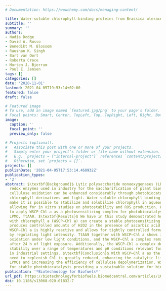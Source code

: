 ```yaml
---
# Documentation: https://wowchemy.com/docs/managing-content/

title: Water-soluble chlorophyll-binding proteins from Brassica oleracea allow for stable photobiocatalytic oxidation of cellulose by a lytic polysaccharide monooxygenase
subtitle: ''
summary: ''
authors:
- Nadia Dodge
- David A. Russo
- Benedikt M. Blossom
- Raushan K. Singh
- Bart van Oort
- Roberta Croce
- Morten J. Bjerrum
- Poul E. Jensen
tags: []
categories: []
date: '2020-11-01'
lastmod: 2021-04-05T19:53:14+02:00
featured: false
draft: false

# Featured image
# To use, add an image named `featured.jpg/png` to your page's folder.
# Focal points: Smart, Center, TopLeft, Top, TopRight, Left, Right, BottomLeft, Bottom, BottomRight.
image:
  caption: ''
  focal_point: ''
  preview_only: false

# Projects (optional).
#   Associate this post with one or more of your projects.
#   Simply enter your project's folder or file name without extension.
#   E.g. `projects = ["internal-project"]` references `content/project/deep-learning/index.md`.
#   Otherwise, set `projects = []`.
projects: []
publishDate: '2021-04-05T17:53:14.468932Z'
publication_types:
- '2'
abstract: $\textbf{Background}$ Lytic polysaccharide monooxygenases (LPMOs) are indispensable
  redox enzymes used in industry for the saccharification of plant biomass. LPMO-driven
  cellulose oxidation can be enhanced considerably through photobiocatalysis using
  chlorophyll derivatives and light. Water soluble chlorophyll binding proteins (WSCPs)
  make it is possible to stabilize and solubilize chlorophyll in aqueous solution,
  allowing for in vitro studies on photostability and ROS production. Here we aim
  to apply WSCP–Chl a as a photosensitizing complex for photobiocatalysis with the
  LPMO, TtAA9. $\textbf{Results}$ We have in this study demonstrated how WSCP reconstituted
  with chlorophyll a (WSCP–Chl a) can create a stable photosensitizing complex which
  produces controlled amounts of ­H2O2 in the presence of ascorbic acid and light.
  WSCP–Chl a is highly reactive and allows for tightly controlled formation of ­H2O2
  by regulating light intensity. TtAA9 together with WSCP–Chl a shows increased cellulose
  oxidation under low light conditions, and the WSCP–Chl a complex remains stable
  after 24 h of light exposure. Additionally, the WSCP–Chl a complex demonstrates
  stability over a range of temperatures and pH conditions relevant for enzyme activity
  in industrial settings. $\textbf{Conclusion}$ With WSCP–Chl a as the photosensitizer, the
  need to replenish Chl is greatly reduced, enhancing the catalytic lifetime of light-driven
  LPMOs and increasing the efficiency of cellulose depolymerization. WSCP–Chl a allows
  for stable photobiocatalysis providing a sustainable solution for biomass processing.
publication: '*Biotechnology for Biofuels*'
url_pdf: https://biotechnologyforbiofuels.biomedcentral.com/articles/10.1186/s13068-020-01832-7
doi: 10.1186/s13068-020-01832-7
---
```

